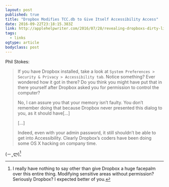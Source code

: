 ```yaml
---
layout: post 
published: true 
title: "Dropbox Modifies TCC.db to Give Itself Accessibility Access" 
date: 2016-09-22T23:18:15.383Z 
link: http://applehelpwriter.com/2016/07/28/revealing-dropboxs-dirty-little-security-hack/ 
tags:
  - links
ogtype: article 
bodyclass: post 
---
```


Phil Stokes:

> If you have Dropbox installed, take a look at `System Preferences > Security & Privacy > Accessibility tab`. Notice something? Ever wondered how it got in there? Do you think you might have put that in there yourself after Dropbox asked you for permission to control the computer?
> 
> No, I can assure you that your memory isn’t faulty. You don’t remember doing that because Dropbox never presented this dialog to you, as it should have[…]
> 
> […]
> 
> Indeed, even with your admin password, it still shouldn’t be able to get into Accessibility. Clearly Dropbox’s coders have been doing some OS X hacking on company time.

(－‸ლ)[^1]


[^1]: I really have nothing to say other than give Dropbox a huge facepalm over this entire thing. Modifying sensitive areas without permission? Seriously Dropbox? I expected better of you.

